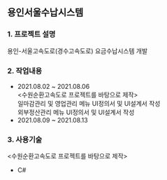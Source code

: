 ## 용인서울수납시스템
### 1. 프로젝트 설명
용인-서울고속도로(경수고속도로) 요금수납시스템 개발
### 2. 작업내용
 - 2021.08.02 ~ 2021.08.06  
 <수원순환고속도로 프로젝트를 바탕으로 제작>   
 일마감관리 및 영업관리 메뉴 UI정의서 및 UI설계서 작성   
 외부정산관리 메뉴 UI정의서 및 UI설계서 작성
 - 2021.08.09 ~ 2021.08.13
### 3. 사용기술   
<수원순환고속도로 프로젝트를 바탕으로 제작>   
- C#
